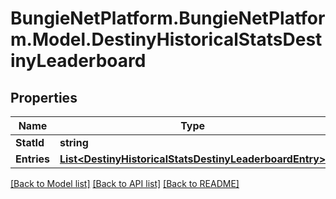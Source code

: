 # BungieNetPlatform.BungieNetPlatform.Model.DestinyHistoricalStatsDestinyLeaderboard
## Properties

Name | Type | Description | Notes
------------ | ------------- | ------------- | -------------
**StatId** | **string** |  | [optional] 
**Entries** | [**List&lt;DestinyHistoricalStatsDestinyLeaderboardEntry&gt;**](DestinyHistoricalStatsDestinyLeaderboardEntry.md) |  | [optional] 

[[Back to Model list]](../README.md#documentation-for-models) [[Back to API list]](../README.md#documentation-for-api-endpoints) [[Back to README]](../README.md)

